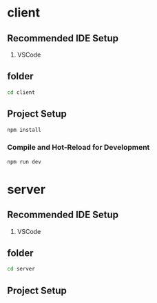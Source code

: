 

# client


## Recommended IDE Setup
1. VSCode

## folder 

```sh
cd client
```

## Project Setup

```sh
npm install
```

### Compile and Hot-Reload for Development

```sh
npm run dev
```


# server


## Recommended IDE Setup
1. VSCode

## folder 

```sh
cd server
```

## Project Setup

```sh
npm install --legacy-peer-deps
```

### Compile and Hot-Reload for Development

```sh
npm run dev
```

